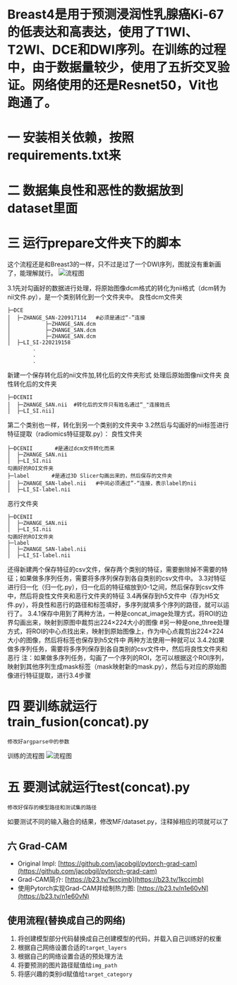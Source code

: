 # Breast4是用于预测浸润性乳腺癌Ki-67的低表达和高表达，使用了T1WI、T2WI、DCE和DWI序列。在训练的过程中，由于数据量较少，使用了五折交叉验证。网络使用的还是Resnet50，Vit也跑通了。
# 一 安装相关依赖，按照requirements.txt来
# 二 数据集良性和恶性的数据放到 dataset里面
# 三 运行prepare文件夹下的脚本
这个流程还是和Breast3的一样，只不过是过了一个DWI序列，图就没有重新画了，能理解就行。
![流程图](C:\Users\Administrator\Desktop\流程图.png)



3.1先对勾画好的数据进行处理，将原始图像dcm格式的转化为nii格式（dcm转为nii文件.py），是一个类别转化到一个文件夹中。
良性dcm文件夹

    ├─DCE
    │  ├─ZHANGE_SAN-220917114   #必须是通过“-”连接
    │           ├─ZHANGE_SAN.dcm
    │           ├─ZHANGE_SAN.dcm
    │           ├─ZHANGE_SAN.dcm
    │  ├─LI_SI-220219158
            .
            .
            .
新建一个保存转化后的nii文件加,转化后的文件夹形式
处理后原始图像nii文件夹
良性转化后的文件夹

    ├─DCENII
    │  ├─ZHANGE_SAN.nii  #转化后的文件只有姓名通过“_"连接姓氏
    │  ├─LI_SI.nii]
第二个类别也一样，转化到另一个类别的文件夹中
3.2然后与勾画好的nii标签进行特征提取（radiomics特征提取.py）：
良性文件夹

    ├─DCENII       #是通过dcm文件转化而来
    │  ├─ZHANGE_SAN.nii
    │  ├─LI_SI.nii
    勾画好的ROI文件夹
    ├─label       #是通过3D Slicer勾画出来的，然后保存的文件夹
    │  ├─ZHANGE_SAN-label.nii   #中间必须通过”-“连接，表示label的nii
    │  ├─LI_SI-label.nii
恶行文件夹

    ├─DCENII
    │  ├─ZHANGE_SAN.nii
    │  ├─LI_SI.nii
    勾画好的ROI文件夹
    ├─label
    │  ├─ZHANGE_SAN-label.nii
    │  ├─LI_SI-label.nii
还得新建两个保存特征的csv文件，保存两个类别的特征，需要删除掉不需要的特征；如果做多序列任务，需要将多序列保存到各自类别的csv文件中。
3.3对特征进行归一化（归一化.py），归一化后的特征缩放到0-1之间，然后保存到csv文件中，然后将良性文件夹和恶行文件夹的特征
3.4再保存到h5文件中（存为H5文件.py），将良性和恶行的路径和标签填好，多序列就填多个序列的路径，就可以运行了。
3.4.1保存中用到了两种方法，一种是concat_image处理方式，将ROI的边界勾画出来，映射到原图中裁剪出224×224大小的图像
    #另一种是one_three处理方式，将ROI的中心点找出来，映射到原始图像上，作为中心点裁剪出224×224大小的图像，然后将标签也保存到h5文件中
    两种方法使用一种就可以
3.4.2如果做多序列任务，需要将多序列保存到各自类别的csv文件中，然后将良性文件夹和恶行
注：如果做多序列任务，勾画了一个序列的ROI，怎可以根据这个ROI序列，映射到其他序列生成mask标签（mask映射新的mask.py），然后与对应的原始图像进行特征提取，进行3.4步骤
# 四 要训练就运行train_fusion(concat).py
    修改好argparse中的参数
训练的流程图
![流程图](https://github.com/user-attachments/assets/bb140d3b-99cf-4915-9c33-5976fb1417c6)

# 五 要测试就运行test(concat).py
    修改好保存的模型路径和测试集的路径 
如要测试不同的输入融合的结果，修改MF/dataset.py，注释掉相应的项就可以了



## 六 Grad-CAM

- Original Impl: [https://github.com/jacobgil/pytorch-grad-cam](https://github.com/jacobgil/pytorch-grad-cam)
- Grad-CAM简介: [https://b23.tv/1kccjmb](https://b23.tv/1kccjmb)
- 使用Pytorch实现Grad-CAM并绘制热力图: [https://b23.tv/n1e60vN](https://b23.tv/n1e60vN)

## 使用流程(替换成自己的网络)

1. 将创建模型部分代码替换成自己创建模型的代码，并载入自己训练好的权重
2. 根据自己网络设置合适的`target_layers`
3. 根据自己的网络设置合适的预处理方法
4. 将要预测的图片路径赋值给`img_path`
5. 将感兴趣的类别id赋值给`target_category`

